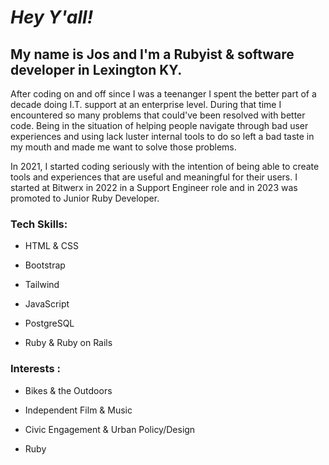 
# ***Hey Y'all!***

## My name is Jos and I'm a Rubyist & software developer in Lexington KY.

After coding on and off since I was a teenanger I spent the better part of a decade doing I.T. support at an enterprise level. During that time I encountered so many problems that could've been resolved with better code. Being in the situation of helping people navigate through bad user experiences and using lack luster internal tools to do so left a bad taste in my mouth and made me want to solve those problems.

In 2021, I started coding seriously with the intention of being able to create tools and experiences that are useful and meaningful for their users. I started at Bitwerx in 2022 in a Support Engineer role and in 2023 was promoted to Junior Ruby Developer. 

### Tech Skills:

- HTML & CSS

- Bootstrap 

- Tailwind

- JavaScript

- PostgreSQL

- Ruby & Ruby on Rails


### Interests :
- Bikes & the Outdoors

- Independent Film & Music

- Civic Engagement & Urban Policy/Design

- Ruby
